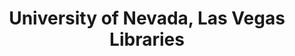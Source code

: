 ---
layout: repo
title: "University of Nevada, Las Vegas Libraries"
id: 3789
permalink: repos/3789/
---